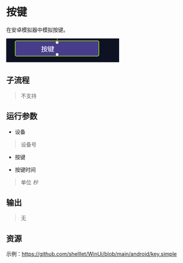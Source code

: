 # 按键 
在安卓模拟器中模拟按键。


![AdbKey](./images/2022-11-15_193233.png ':size=90%')


## 子流程

> 不支持

## 运行参数


* 设备
> 设备号
* 按键
> 
* 按键时间
> 单位 *秒*

## 输出 
> 无

## 资源

示例：https://github.com/shelllet/WinUi/blob/main/android/key.simple
